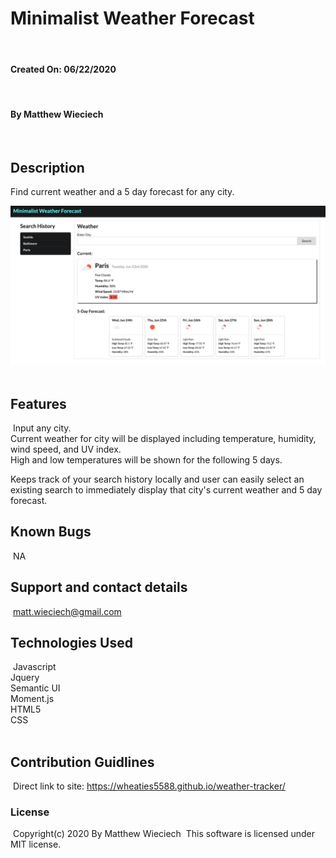 # Minimalist Weather Forecast
​
#### Created On: 06/22/2020
​
#### By Matthew Wieciech
​
## Description
Find current weather and a 5 day forecast for any city.

![minimalist weather](./assets/weatherAppScreenShot.png)
​
## Features
​
Input any city.  
​
Current weather for city will be displayed including temperature, humidity, wind speed, and UV index.  
​
High and low temperatures will be shown for the following 5 days.  

Keeps track of your search history locally and user can easily select an existing search to immediately display that city's current weather and 5 day forecast.
​
## Known Bugs
​
NA
​
## Support and contact details
​
matt.wieciech@gmail.com
​
## Technologies Used
​
Javascript    
Jquery  
Semantic UI  
Moment.js  
HTML5  
CSS  
​
## Contribution Guidlines 
​
Direct link to site:
https://wheaties5588.github.io/weather-tracker/
​
### License
​
Copyright(c) 2020 By Matthew Wieciech
​
This software is licensed under MIT license.
